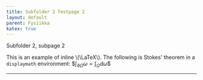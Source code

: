 ```yaml
---
title: Subfolder 2 Testpage 2
layout: default
parent: Fysiikka
katex: true
---
```


Subfolder 2, subpage 2

This is an example of inline \\(\LaTeX\\). The following is Stokes' theorem in a
`displaymath` environment: \$$\int_{\partial \Omega} \omega = \int_{\Omega} d\omega\$$

----